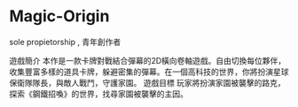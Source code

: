 # Magic-Origin
 sole propietorship , 青年創作者

 遊戲簡介
本作是一款卡牌對戰結合彈幕的2D橫向卷軸遊戲。自由切換每位夥伴，收集豐富多樣的道具卡牌，躲避密集的彈幕。在一個高科技的世界，你將扮演星球保衛隊隊長，與敵人戰鬥，守護家園。
 遊戲目標
玩家將扮演家園被襲擊的路克，探索《鋼鐵招喚》的世界，找尋家園被襲擊的主因。
